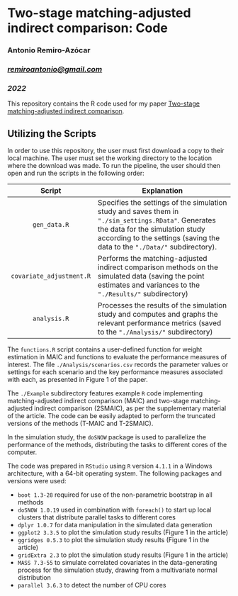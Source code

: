 # Two-stage matching-adjusted indirect comparison: Code

### Antonio Remiro-Azócar

### *remiroantonio@gmail.com*

### *2022*

This repository contains the R code used for my paper [Two-stage matching-adjusted indirect comparison][1]. 

## Utilizing the Scripts

In order to use this repository, the user must first download a copy to their local machine. The user must set the working directory to the location where the download was made. To run the pipeline, the user should then open and run the scripts in the following order:

|          Script          | Explanation                                                  |
| :----------------------: | ------------------------------------------------------------ |
|       `gen_data.R`       | Specifies the settings of the simulation study and saves them in `"./sim_settings.RData"`. Generates the data for the simulation study according to the settings (saving the data to the `"./Data/"` subdirectory). |
| `covariate_adjustment.R` | Performs the matching-adjusted indirect comparison methods on the simulated data (saving the point estimates and variances to the `"./Results/"` subdirectory) |
|       `analysis.R`       | Processes the results of the simulation study and computes and graphs the relevant performance metrics (saved to the `"./Analysis/"` subdirectory) |

The `functions.R` script contains a user-defined function for weight estimation in MAIC and functions to evaluate the performance measures of interest. The file `./Analysis/scenarios.csv` records the parameter values or settings for each scenario and the key performance measures associated with each, as presented in Figure 1 of the paper. 

The `./Example` subdirectory features example `R` code implementing matching-adjusted indirect comparison (MAIC) and two-stage matching-adjusted indirect comparison (2SMAIC), as per the supplementary material of the article. The code can be easily adapted to perform the truncated versions of the methods (T-MAIC and T-2SMAIC). 

In the simulation study, the `doSNOW` package is used to parallelize the performance of the methods, distributing the tasks to different cores of the computer. 

The code was prepared in `RStudio` using `R` version `4.1.1` in a Windows architecture, with a 64-bit operating system. The following packages and versions were used:

* `boot 1.3-28` required for use of the non-parametric bootstrap in all methods 
* `doSNOW 1.0.19` used in combination with `foreach()` to start up local clusters that distribute parallel tasks to different cores
* `dplyr 1.0.7` for data manipulation in the simulated data generation
* `ggplot2 3.3.5` to plot the simulation study results (Figure 1 in the article)
* `ggridges 0.5.3` to plot the simulation study results (Figure 1 in the article)
* `gridExtra 2.3` to plot the simulation study results (Figure 1 in the article)
* `MASS 7.3-55` to simulate correlated covariates in the data-generating process for the simulation study, drawing from a multivariate normal distribution 
* `parallel 3.6.3` to detect the number of CPU cores

[1]: https://doi.org/10.1186/s12874-022-01692-9
